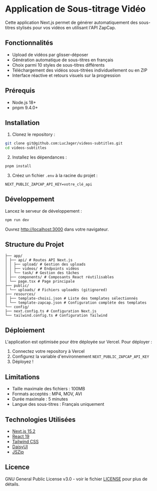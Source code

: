 # Application de Sous-titrage Vidéo

Cette application Next.js permet de générer automatiquement des sous-titres stylisés pour vos vidéos en utilisant l'API ZapCap.

## Fonctionnalités

- Upload de vidéos par glisser-déposer
- Génération automatique de sous-titres en français
- Choix parmi 10 styles de sous-titres différents
- Téléchargement des vidéos sous-titrées individuellement ou en ZIP
- Interface réactive et retours visuels sur la progression

## Prérequis

- Node.js 18+
- pnpm 9.4.0+

## Installation

1. Clonez le repository :

```bash
git clone git@github.com:LucJager/videos-subtitles.git
cd videos-subtitles
```

2. Installez les dépendances :

```bash
pnpm install
```

3. Créez un fichier `.env` à la racine du projet :

```
NEXT_PUBLIC_ZAPCAP_API_KEY=votre_clé_api
```

## Développement

Lancez le serveur de développement :

```bash
npm run dev
```

Ouvrez [http://localhost:3000](http://localhost:3000) dans votre navigateur.

## Structure du Projet

```text
├── app/
│ ├── api/ # Routes API Next.js
│ │ ├── upload/ # Gestion des uploads
│ │ ├── videos/ # Endpoints vidéos
│ │ └── task/ # Gestion des tâches
│ ├── components/ # Composants React réutilisables
│ └── page.tsx # Page principale
├── public/
│ └── uploads/ # Fichiers uploadés (gitignored)
├── resources/
│ ├── template-choisi.json # Liste des templates sélectionnés
│ └── template-zapcap.json # Configuration complète des templates
└── config/
├── next.config.ts # Configuration Next.js
└── tailwind.config.ts # Configuration Tailwind
```

## Déploiement

L'application est optimisée pour être déployée sur Vercel. Pour déployer :

1. Connectez votre repository à Vercel
2. Configurez la variable d'environnement `NEXT_PUBLIC_ZAPCAP_API_KEY`
3. Déployez !

## Limitations

- Taille maximale des fichiers : 100MB
- Formats acceptés : MP4, MOV, AVI
- Durée maximale : 5 minutes
- Langue des sous-titres : Français uniquement

## Technologies Utilisées

- [Next.js 15.2](https://nextjs.org/)
- [React 19](https://react.dev/)
- [Tailwind CSS](https://tailwindcss.com/)
- [DaisyUI](https://daisyui.com/)
- [JSZip](https://stuk.github.io/jszip/)

## Licence

GNU General Public License v3.0 - voir le fichier [LICENSE](LICENSE) pour plus de détails.
